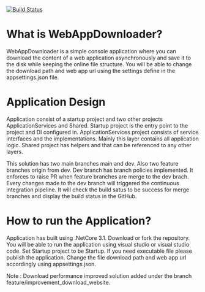 [![Build Status](https://dev.azure.com/bhathiyamadusanka/1337/_apis/build/status/1337-ASP.NET%20Core-CI?branchName=dev)](https://dev.azure.com/bhathiyamadusanka/1337/_build/latest?definitionId=11&branchName=dev)

# What is WebAppDownloader?
WebAppDownloader is a simple console application where you can download the content of a web application asynchronously and save it to the disk while keeping the online file structure. You will be able to change the download path and web app url using the settings define in the appsettings.json file. 

# Application Design
Application consist of a startup project and two other projects ApplicationServices and Shared. Startup project is the entry point to the project and DI configured in. ApplicationServices project consists of service interfaces and the implementations. Mainly this layer contains all application logic. Shared project has helpers and that can be referenced to any other layers.

This solution has two main branches main and dev. Also two feature branches origin from dev. Dev branch has branch policies implemented. It enforces to raise PR when feature branches are merge to the dev brach. Every changes made to the dev branch will triggered the continuous integration pipeline. It will check the build satus to be  success for merge branches and display the build status in the GitHub.

# How to run the Application?
Application has built using .NetCore 3.1. Download or fork the repository. You will be able to run the application using visual studio or visual studio code. Set Startup project to be Startup. If you need executable file please publish the application. Change the file download path and web app url accordingly using appsettings.json.

Note : Download performance improved solution added under the branch feature/improvement_download_website.  

